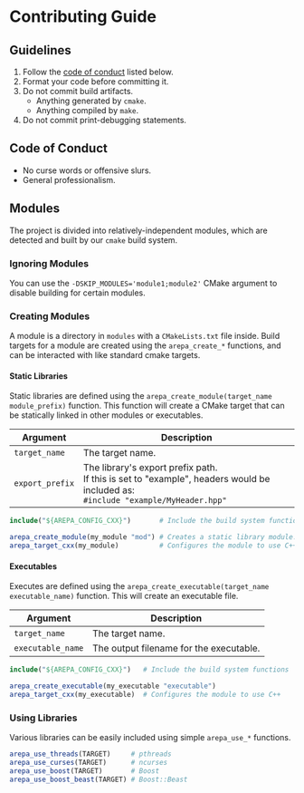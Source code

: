 # Contributing Guide



## Guidelines

1. Follow the [code of conduct](#code-of-conduct) listed below.
2. Format your code before committing it.
3. Do not commit build artifacts.
   -  Anything generated by `cmake`.
   -  Anything compiled by `make`.
4. Do not commit print-debugging statements.



## Code of Conduct

- No curse words or offensive slurs.
- General professionalism.



## Modules

The project is divided into relatively-independent modules, which are detected and built by our `cmake` build system.

### Ignoring Modules

You can use the `-DSKIP_MODULES='module1;module2'` CMake argument to disable building for certain modules.

### Creating Modules

A module is a directory in `modules` with a `CMakeLists.txt` file inside.
Build targets for a module are created using the `arepa_create_*` functions, and can be interacted with like standard cmake targets.

#### Static Libraries

Static libraries are defined using the `arepa_create_module(target_name module_prefix)` function. This function will create a CMake target that can be statically linked in other modules or executables.

| Argument        | Description                                                  |
| --------------- | ------------------------------------------------------------ |
| `target_name`   | The target name.                                             |
| `export_prefix` | The library's export prefix path.<br/>If this is set to "example", headers would be included as:<br/> `#include "example/MyHeader.hpp"` |

```cmake
include("${AREPA_CONFIG_CXX}")       # Include the build system functions.

arepa_create_module(my_module "mod") # Creates a static library module.
arepa_target_cxx(my_module)          # Configures the module to use C++.
```

#### Executables

Executes are defined using the `arepa_create_executable(target_name executable_name)` function. This will create an executable file.

| Argument          | Description                             |
| ----------------- | --------------------------------------- |
| `target_name`     | The target name.                        |
| `executable_name` | The output filename for the executable. |

```cmake
include("${AREPA_CONFIG_CXX}")   # Include the build system functions

arepa_create_executable(my_executable "executable")
arepa_target_cxx(my_executable)  # Configures the module to use C++
```

### Using Libraries

Various libraries can be easily included using simple `arepa_use_*` functions.

```cmake
arepa_use_threads(TARGET)     # pthreads
arepa_use_curses(TARGET)      # ncurses
arepa_use_boost(TARGET)       # Boost
arepa_use_boost_beast(TARGET) # Boost::Beast
```



